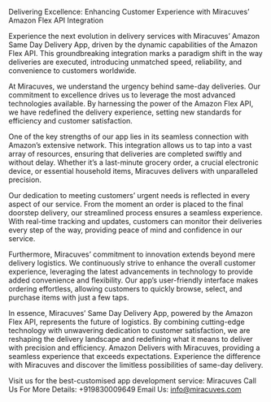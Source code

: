 Delivering Excellence: Enhancing Customer Experience with Miracuves’ Amazon Flex API Integration

Experience the next evolution in delivery services with Miracuves’ Amazon Same Day Delivery App, driven by the dynamic capabilities of the Amazon Flex API. This groundbreaking integration marks a paradigm shift in the way deliveries are executed, introducing unmatched speed, reliability, and convenience to customers worldwide.

At Miracuves, we understand the urgency behind same-day deliveries. Our commitment to excellence drives us to leverage the most advanced technologies available. By harnessing the power of the Amazon Flex API, we have redefined the delivery experience, setting new standards for efficiency and customer satisfaction.

One of the key strengths of our app lies in its seamless connection with Amazon’s extensive network. This integration allows us to tap into a vast array of resources, ensuring that deliveries are completed swiftly and without delay. Whether it’s a last-minute grocery order, a crucial electronic device, or essential household items, Miracuves delivers with unparalleled precision.

Our dedication to meeting customers’ urgent needs is reflected in every aspect of our service. From the moment an order is placed to the final doorstep delivery, our streamlined process ensures a seamless experience. With real-time tracking and updates, customers can monitor their deliveries every step of the way, providing peace of mind and confidence in our service.

Furthermore, Miracuves’ commitment to innovation extends beyond mere delivery logistics. We continuously strive to enhance the overall customer experience, leveraging the latest advancements in technology to provide added convenience and flexibility. Our app’s user-friendly interface makes ordering effortless, allowing customers to quickly browse, select, and purchase items with just a few taps.

In essence, Miracuves’ Same Day Delivery App, powered by the Amazon Flex API, represents the future of logistics. By combining cutting-edge technology with unwavering dedication to customer satisfaction, we are reshaping the delivery landscape and redefining what it means to deliver with precision and efficiency. Amazon Delivers with Miracuves, providing a seamless experience that exceeds expectations. Experience the difference with Miracuves and discover the limitless possibilities of same-day delivery.



Visit us for the best-customised app development service: Miracuves
Call Us For More Details: +919830009649
Email Us: info@miracuves.com

